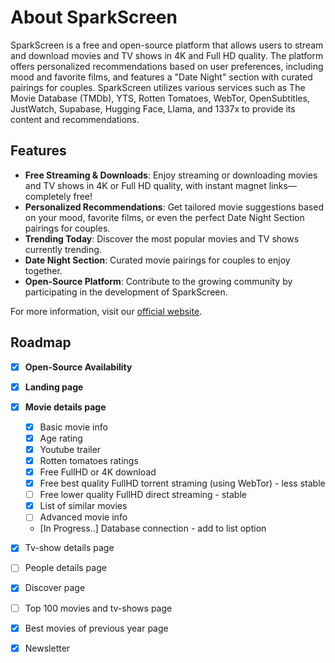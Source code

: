 
# About SparkScreen

SparkScreen is a free and open-source platform that allows users to stream and download movies and TV shows in 4K and Full HD quality. The platform offers personalized recommendations based on user preferences, including mood and favorite films, and features a "Date Night" section with curated pairings for couples. SparkScreen utilizes various services such as The Movie Database (TMDb), YTS, Rotten Tomatoes, WebTor, OpenSubtitles, JustWatch, Supabase, Hugging Face, Llama, and 1337x to provide its content and recommendations.

## Features

- **Free Streaming & Downloads**: Enjoy streaming or downloading movies and TV shows in 4K or Full HD quality, with instant magnet links—completely free!
- **Personalized Recommendations**: Get tailored movie suggestions based on your mood, favorite films, or even the perfect Date Night Section pairings for couples.
- **Trending Today**: Discover the most popular movies and TV shows currently trending.
- **Date Night Section**: Curated movie pairings for couples to enjoy together.
- **Open-Source Platform**: Contribute to the growing community by participating in the development of SparkScreen.

For more information, visit our [official website](https://spark.tdvorak.dev).


## Roadmap

- [x] **Open-Source Availability**

- [x] **Landing page**
- [x] **Movie details page**
    - [x] Basic movie info
    - [x] Age rating
    - [x] Youtube trailer
    - [x] Rotten tomatoes ratings
    - [x] Free FullHD or 4K download
    - [x] Free best quality FullHD torrent straming (using WebTor) - less stable
    - [ ] Free lower quality FullHD direct streaming - stable
    - [x] List of similar movies
    - [ ] Advanced movie info
       
    - [In Progress..] Database connection - add to list option
- [x] Tv-show details page
- [ ] People details page
- [x] Discover page
- [ ] Top 100 movies and tv-shows page
- [x] Best movies of previous year page
- [x] Newsletter
